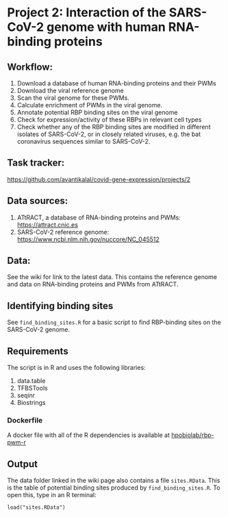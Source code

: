 # Project 2: Interaction of the SARS-CoV-2 genome with human RNA-binding proteins

## Workflow:
1. Download a database of human RNA-binding proteins and their PWMs
2. Download the viral reference genome
3. Scan the viral genome for these PWMs.
4. Calculate enrichment of PWMs in the viral genome.
5. Annotate potential RBP binding sites on the viral genome
6. Check for expression/activity of these RBPs in relevant cell types
7. Check whether any of the RBP binding sites are modified in different isolates of SARS-CoV-2, or in closely related viruses, e.g. the bat coronavirus sequences similar to SARS-CoV-2.

## Task tracker: 
https://github.com/avantikalal/covid-gene-expression/projects/2

## Data sources:
1. ATtRACT, a database of RNA-binding proteins and PWMs: https://attract.cnic.es
2. SARS-CoV-2 reference genome: https://www.ncbi.nlm.nih.gov/nuccore/NC_045512

## Data:
See the wiki for link to the latest data. This contains the reference genome and data on RNA-binding proteins and PWMs from ATtRACT.

## Identifying binding sites
See `find_binding_sites.R` for a basic script to find RBP-binding sites on the SARS-CoV-2 genome. 

## Requirements
The script is in R and uses the following libraries:
1. data.table
2. TFBSTools
3. seqinr
4. Biostrings

### Dockerfile
A docker file with all of the R dependencies is available at [hpobiolab/rbp-pwm-r](https://hub.docker.com/orgs/hpobiolab/repositories)

## Output
The data folder linked in the wiki page also contains a file `sites.RData`. This is the table of potential binding sites produced by `find_binding_sites.R`. To open this, type in an R terminal:
```
load("sites.RData")
```
